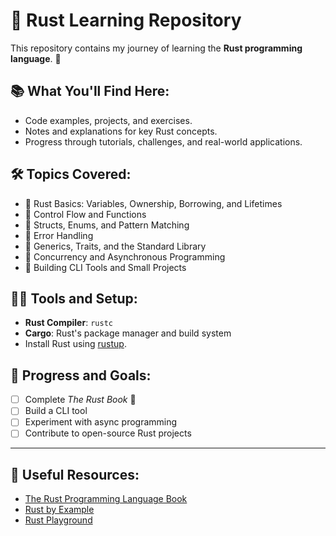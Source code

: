 # 🚀 Rust Learning Repository

This repository contains my journey of learning the **Rust programming language**. 🦀  

## 📚 What You'll Find Here:
- Code examples, projects, and exercises.
- Notes and explanations for key Rust concepts.
- Progress through tutorials, challenges, and real-world applications.

## 🛠 Topics Covered:
- 📌 Rust Basics: Variables, Ownership, Borrowing, and Lifetimes  
- 📌 Control Flow and Functions  
- 📌 Structs, Enums, and Pattern Matching  
- 📌 Error Handling  
- 📌 Generics, Traits, and the Standard Library  
- 📌 Concurrency and Asynchronous Programming  
- 📌 Building CLI Tools and Small Projects  

## 🧑‍💻 Tools and Setup:
- **Rust Compiler**: `rustc`
- **Cargo**: Rust's package manager and build system  
- Install Rust using [rustup](https://rust-lang.org/learn/get-started).

## 🚧 Progress and Goals:
- [ ] Complete *The Rust Book* 📖  
- [ ] Build a CLI tool  
- [ ] Experiment with async programming  
- [ ] Contribute to open-source Rust projects  

---

## 🔗 Useful Resources:
- [The Rust Programming Language Book](https://doc.rust-lang.org/book/)  
- [Rust by Example](https://doc.rust-lang.org/rust-by-example/)  
- [Rust Playground](https://play.rust-lang.org/)  


